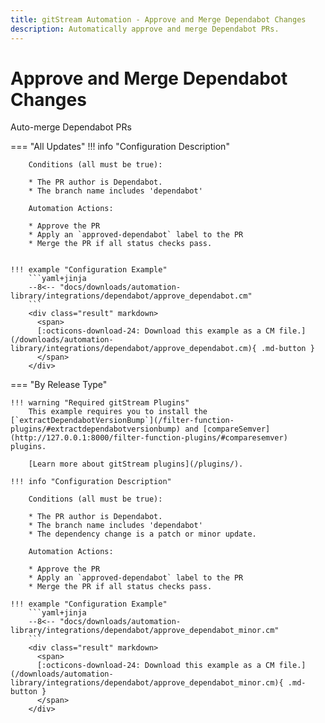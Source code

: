 ```yaml
---
title: gitStream Automation - Approve and Merge Dependabot Changes
description: Automatically approve and merge Dependabot PRs.
---
```

# Approve and Merge Dependabot Changes
<!-- --8<-- [start:example]-->
Auto-merge Dependabot PRs

=== "All Updates"
    !!! info "Configuration Description"

        Conditions (all must be true):

        * The PR author is Dependabot.
        * The branch name includes 'dependabot'

        Automation Actions:

        * Approve the PR
        * Apply an `approved-dependabot` label to the PR
        * Merge the PR if all status checks pass.


    !!! example "Configuration Example"
        ```yaml+jinja
        --8<-- "docs/downloads/automation-library/integrations/dependabot/approve_dependabot.cm"
        ```
        <div class="result" markdown>
          <span>
          [:octicons-download-24: Download this example as a CM file.](/downloads/automation-library/integrations/dependabot/approve_dependabot.cm){ .md-button }
          </span>
        </div>

=== "By Release Type"

    !!! warning "Required gitStream Plugins"
        This example requires you to install the [`extractDependabotVersionBump`](/filter-function-plugins/#extractdependabotversionbump) and [compareSemver](http://127.0.0.1:8000/filter-function-plugins/#comparesemver) plugins. 
        
        [Learn more about gitStream plugins](/plugins/).

    !!! info "Configuration Description"

        Conditions (all must be true):

        * The PR author is Dependabot.
        * The branch name includes 'dependabot'
        * The dependency change is a patch or minor update.

        Automation Actions:

        * Approve the PR
        * Apply an `approved-dependabot` label to the PR
        * Merge the PR if all status checks pass.

    !!! example "Configuration Example"
        ```yaml+jinja
        --8<-- "docs/downloads/automation-library/integrations/dependabot/approve_dependabot_minor.cm"
        ```
        <div class="result" markdown>
          <span>
          [:octicons-download-24: Download this example as a CM file.](/downloads/automation-library/integrations/dependabot/approve_dependabot_minor.cm){ .md-button }
          </span>
        </div>

<!-- --8<-- [end:example]-->
